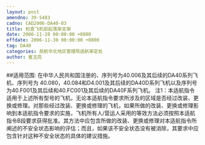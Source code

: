 ```yaml
---
layout: post
amendno: 39-5483
cadno: CAD2006-DA40-03
title: 检查飞机前起落架支架
date: 2006-11-28 00:00:00 +0800
effdate: 2006-11-30 00:00:00 +0800
tag: DA40
categories: 民航华北地区管理局适航审定处
author: 崔玉亮
---
```


##适用范围:
在中华人民共和国注册的、序列号为40.006及其后续的DA40系列飞机、序列号为 40.080，40.084和D4.001及其后续的DA40D系列飞机以及序列号为40.F001及其后续和40.FC001及其后续的DA40F系列飞机。
注1：本适航指令适用于上述所有型号的飞机，无论本适航指令要求所涉及的区域是否经过改装、更换或修理。对那些经过改装、更换或修理的飞机，如果所做的改装、更换或修理影响到本适航指令要求的实施，飞机所有人/营运人采用的等效方法必须按照本适航指令B段要求获得批准。其方法中应包含所做的改装、更换或修理对本适航指令所阐述的不安全状态影响的评估；而且，如果该不安全状态没有被消除，其要求中应包含针对这种不安全状态的具体的建议措施。

